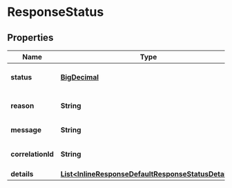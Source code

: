 
# ResponseStatus

## Properties
Name | Type | Description | Notes
------------ | ------------- | ------------- | -------------
**status** | [**BigDecimal**](BigDecimal.md) | HTTP Status code. |  [optional]
**reason** | **String** | Error Reason Code. |  [optional]
**message** | **String** | Error Message. |  [optional]
**correlationId** | **String** | API correlation ID. |  [optional]
**details** | [**List&lt;InlineResponseDefaultResponseStatusDetails&gt;**](InlineResponseDefaultResponseStatusDetails.md) |  |  [optional]



